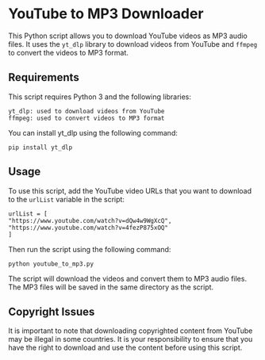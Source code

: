 # YouTube to MP3 Downloader

This Python script allows you to download YouTube videos as MP3 audio files. It uses the `yt_dlp` library to download videos from YouTube and `ffmpeg` to convert the videos to MP3 format.

## Requirements

This script requires Python 3 and the following libraries:

    yt_dlp: used to download videos from YouTube
    ffmpeg: used to convert videos to MP3 format

You can install yt_dlp using the following command:

```
pip install yt_dlp
```

## Usage

To use this script, add the YouTube video URLs that you want to download to the `urlList` variable in the script:

```
urlList = [
"https://www.youtube.com/watch?v=dQw4w9WgXcQ",
"https://www.youtube.com/watch?v=4fezP875xOQ"
]
```

Then run the script using the following command:

```
python youtube_to_mp3.py
```

The script will download the videos and convert them to MP3 audio files. The MP3 files will be saved in the same directory as the script.

## Copyright Issues

It is important to note that downloading copyrighted content from YouTube may be illegal in some countries. It is your responsibility to ensure that you have the right to download and use the content before using this script. 
